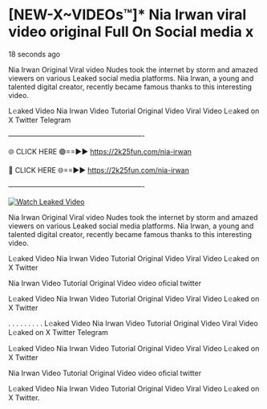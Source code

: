 # [NEW-X~VIDEOs™]* Nia Irwan viral video original Full On Social media x

18 seconds ago

Nia Irwan Original Viral video Nudes took the internet by storm and amazed viewers on various Leaked social media platforms. Nia Irwan, a young and talented digital creator, recently became famous thanks to this interesting video.

L𝚎aked Video Nia Irwan Video Tutorial Original Video Viral Video L𝚎aked on X Twitter Telegram

———————————————————-

🌐 CLICK HERE 🟢==►► https://2k25fun.com/nia-irwan

🔴 CLICK HERE 🌐==►► https://2k25fun.com/nia-irwan

———————————————————-

[![Watch Leaked Video](https://miro.medium.com/v2/resize:fit:828/format:webp/1*cilzJN44JGOrTw9NJCrNHA.gif "Watch Leaked Video")](https://2k25fun.com/nia-irwan)

Nia Irwan Original Viral video Nudes took the internet by storm and amazed viewers on various Leaked social media platforms. Nia Irwan, a young and talented digital creator, recently became famous thanks to this interesting video.

L𝚎aked Video Nia Irwan Video Tutorial Original Video Viral Video L𝚎aked on X Twitter

Nia Irwan Video Tutorial Original Video video oficial twitter

L𝚎aked Video Nia Irwan Video Tutorial Original Video Viral Video L𝚎aked on X Twitter

. . . . . . . . . L𝚎aked Video Nia Irwan Video Tutorial Original Video Viral Video L𝚎aked on X Twitter Telegram

L𝚎aked Video Nia Irwan Video Tutorial Original Video Viral Video L𝚎aked on X Twitter

Nia Irwan Video Tutorial Original Video video oficial twitter

L𝚎aked Video Nia Irwan Video Tutorial Original Video Viral Video L𝚎aked on X Twitter.